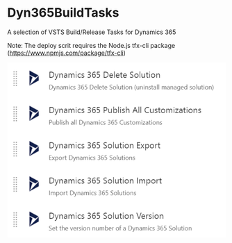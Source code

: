 # Dyn365BuildTasks
A selection of VSTS Build/Release Tasks for Dynamics 365

Note: The deploy scrit requires the Node.js tfx-cli package (https://www.npmjs.com/package/tfx-cli)


![The Tasks](docs/img/tasks.png)